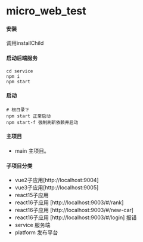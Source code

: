 # micro_web_test

#### 安装
调用installChild 
#### 启动后端服务
```
cd service
npm i
npm start
```
#### 启动
```shell script
# 根目录下
npm start 正常启动
npm start-f 强制刷新依赖并启动
```

#### 主项目

- main 主项目。


#### 子项目分类
- vue2子应用[http://localhost:9004]
- vue3子应用[http://localhost:9005]
- react15子应用
- react16子应用 [http://localhost:9003/#/rank]
- react16子应用 [http://localhost:9003/#/new-car]
- react16子应用 [http://localhost:9003/#/login] 报错
- service 服务端
- platform 发布平台
